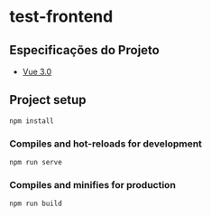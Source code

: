 # test-frontend

## Especificações do Projeto
- [Vue 3.0](https://vuejs.org/guide/)

## Project setup
```
npm install
```

### Compiles and hot-reloads for development
```
npm run serve
```

### Compiles and minifies for production
```
npm run build
```